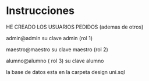 # Instrucciones

HE CREADO LOS USUARIOS PEDIDOS (ademas de otros)

admin@admin
su clave admin (rol 1)

maestro@maestro
su clave maestro (rol 2)

alumno@alumno ( rol 3)
su clave alumno

la base de datos esta en la carpeta design
uni.sql
